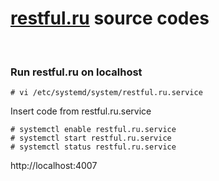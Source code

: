 # [restful.ru](https://restful.ru) source codes

<br/>

### Run restful.ru on localhost

    # vi /etc/systemd/system/restful.ru.service

Insert code from restful.ru.service

    # systemctl enable restful.ru.service
    # systemctl start restful.ru.service
    # systemctl status restful.ru.service

http://localhost:4007
